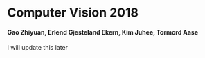 Computer Vision 2018
===

#### Gao Zhiyuan, Erlend Gjesteland Ekern, Kim Juhee, Tormord Aase

I will update this later
